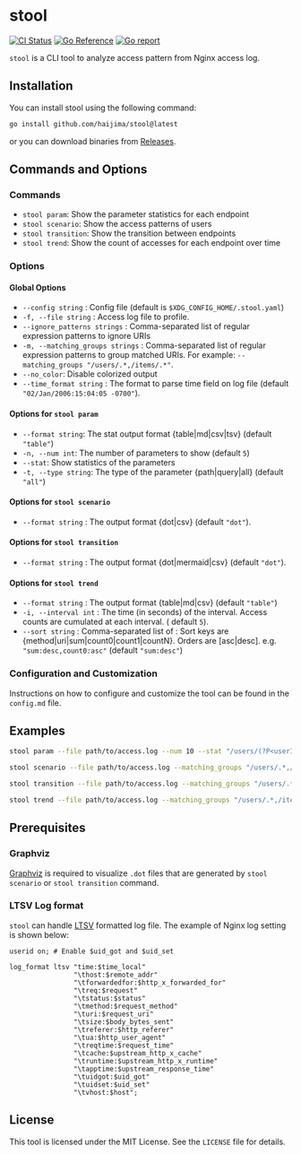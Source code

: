 # stool

[![CI Status](https://github.com/haijima/stool/workflows/CI/badge.svg?branch=main)](https://github.com/haijima/stool/actions)
[![Go Reference](https://pkg.go.dev/badge/github.com/haijima/stool.svg)](https://pkg.go.dev/github.com/haijima/stool)
[![Go report](https://goreportcard.com/badge/github.com/haijima/stool)](https://goreportcard.com/report/github.com/haijima/stool)

`stool` is a CLI tool to analyze access pattern from Nginx access log.

## Installation

You can install stool using the following command:

``` sh
go install github.com/haijima/stool@latest
```

or you can download binaries from [Releases](https://github.com/haijima/stool/releases).

## Commands and Options

### Commands

- `stool param`: Show the parameter statistics for each endpoint
- `stool scenario`: Show the access patterns of users
- `stool transition`: Show the transition between endpoints
- `stool trend`: Show the count of accesses for each endpoint over time

### Options

#### Global Options

- `--config string` : Config file (default is `$XDG_CONFIG_HOME/.stool.yaml`)
- `-f, --file string` : Access log file to profile.
- `--ignore_patterns strings` : Comma-separated list of regular expression patterns to ignore URIs
- `-m, --matching_groups strings` : Comma-separated list of regular expression patterns to group matched URIs. For
  example: `--matching_groups "/users/.*,/items/.*"`.
- `--no_color`: Disable colorized output
- `--time_format string` : The format to parse time field on log file (default `"02/Jan/2006:15:04:05 -0700"`).

#### Options for `stool param`

- `--format string`: The stat output format {table|md|csv|tsv} (default `"table"`)
- `-n, --num int`: The number of parameters to show (default `5`)
- `--stat`: Show statistics of the parameters
- `-t, --type string`: The type of the parameter {path|query|all} (default `"all"`)

#### Options for `stool scenario`

- `--format string` : The output format {dot|csv} (default `"dot"`).

#### Options for `stool transition`

- `--format string` : The output format {dot|mermaid|csv} (default `"dot"`).

#### Options for `stool trend`

- `--format string` : The output format {table|md|csv} (default `"table"`)
- `-i, --interval int` : The time (in seconds) of the interval. Access counts are cumulated at each interval. (
  default `5`).
- `--sort string` : Comma-separated list of <sort keys>:<order> Sort keys are {method|uri|sum|count0|count1|countN}.
  Orders are [asc|desc]. e.g. `"sum:desc,count0:asc"` (default `"sum:desc"`)

### Configuration and Customization

Instructions on how to configure and customize the tool can be found in the `config.md` file.

## Examples

``` sh
stool param --file path/to/access.log --num 10 --stat "/users/(?P<userId>[^/]+)$"

stool scenario --file path/to/access.log --matching_groups "/users/.*,/items/.*" --format dot | dot -T svg -o scenario.svg && open scenario.svg

stool transition --file path/to/access.log --matching_groups "/users/.*,/items/.*" --format dot | dot -T svg -o transition.svg && open transition.svg

stool trend --file path/to/access.log --matching_groups "/users/.*,/items/.*" --interval 10
```

## Prerequisites

### Graphviz

[Graphviz](https://graphviz.org/) is required to visualize `.dot` files that are generated by `stool scenario`
or `stool transition` command.

### LTSV Log format

`stool` can handle [LTSV](http://ltsv.org/) formatted log file. The example of Nginx log setting is shown below:

```nginx configuration
userid on; # Enable $uid_got and $uid_set

log_format ltsv "time:$time_local"
                "\thost:$remote_addr"
                "\tforwardedfor:$http_x_forwarded_for"
                "\treq:$request"
                "\tstatus:$status"
                "\tmethod:$request_method"
                "\turi:$request_uri"
                "\tsize:$body_bytes_sent"
                "\treferer:$http_referer"
                "\tua:$http_user_agent"
                "\treqtime:$request_time"
                "\tcache:$upstream_http_x_cache"
                "\truntime:$upstream_http_x_runtime"
                "\tapptime:$upstream_response_time"
                "\tuidgot:$uid_got"
                "\tuidset:$uid_set"
                "\tvhost:$host";
```

## License

This tool is licensed under the MIT License. See the `LICENSE` file for details.

